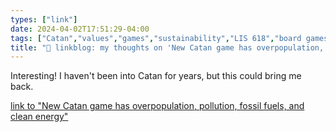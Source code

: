 ```yaml
---
types: ["link"]
date: 2024-04-02T17:51:29-04:00
tags: ["Catan","values","games","sustainability","LIS 618","board games"]
title: "🔗 linkblog: my thoughts on 'New Catan game has overpopulation, pollution, fossil fuels, and clean energy'"
---
```

Interesting! I haven't been into Catan for years, but this could bring me back.

[link to "New Catan game has overpopulation, pollution, fossil fuels, and clean energy"](https://arstechnica.com/?p=2014274)
